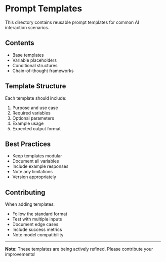 # Prompt Templates

This directory contains reusable prompt templates for common AI interaction scenarios.

## Contents

- Base templates
- Variable placeholders
- Conditional structures
- Chain-of-thought frameworks

## Template Structure

Each template should include:

1. Purpose and use case
2. Required variables
3. Optional parameters
4. Example usage
5. Expected output format

## Best Practices

- Keep templates modular
- Document all variables
- Include example responses
- Note any limitations
- Version appropriately

## Contributing

When adding templates:

- Follow the standard format
- Test with multiple inputs
- Document edge cases
- Include success metrics
- Note model compatibility

---

**Note**: These templates are being actively refined. Please contribute your improvements!
